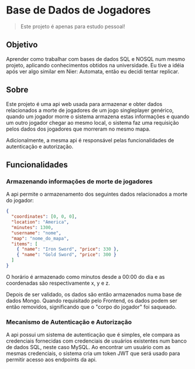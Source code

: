 # Base de Dados de Jogadores

> Este projeto é apenas para estudo pessoal!

## Objetivo

Aprender como trabalhar com bases de dados SQL e NOSQL num mesmo projeto, aplicando conhecimentos obtidos na universidade. Eu tive a idéia após ver algo similar em Nier: Automata, então eu decidi tentar replicar.

## Sobre

Este projeto é uma api web usada para armazenar e obter dados relacionados a morte de jogadores de um jogo singleplayer genérico, quando um jogador morre o sistema armazena estas informações e quando um outro jogador chegar ao mesmo local, o sistema faz uma requisição pelos dados dos jogadores que morreram no mesmo mapa.

Adicionalmente, a mesma api é responsável pelas funcionalidades de autenticação e autorização.

## Funcionalidades

### Armazenando informações de morte de jogadores

A api permite o armazenamento dos seguintes dados relacionados a morte do jogador:

``` json
{
  "coordinates": [0, 0, 0],
  "location": "America",
  "minutes": 1300,
  "username": "nome",
  "map": "nome_do_mapa",
  "items": [
    { "name": "Iron Sword", "price": 330 },
    { "name": "Gold Sword", "price": 300 }
  ]
}
```

O horário é armazenado como minutos desde a 00:00 do dia e as coordenadas são respectivamente x, y e z.

Depois de ser validado, os dados são então armazenados numa base de dados Mongo. Quando requisitado pelo Frontend, os dados podem ser então removidos, significando que o "corpo do jogador" foi saqueado.

### Mecanismo de Autenticação e Autorização

A api possui um sistema de autenticação que é simples, ele compara as credenciais fornecidas com credenciais de usuários existentes num banco de dados SQL, neste caso MySQL. Ao encontrar um usuário com as mesmas credenciais, o sistema cria um token JWT que será usado para permitir acesso aos endpoints da api.